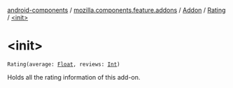 [android-components](../../../index.md) / [mozilla.components.feature.addons](../../index.md) / [Addon](../index.md) / [Rating](index.md) / [&lt;init&gt;](./-init-.md)

# &lt;init&gt;

`Rating(average: `[`Float`](https://kotlinlang.org/api/latest/jvm/stdlib/kotlin/-float/index.html)`, reviews: `[`Int`](https://kotlinlang.org/api/latest/jvm/stdlib/kotlin/-int/index.html)`)`

Holds all the rating information of this add-on.

